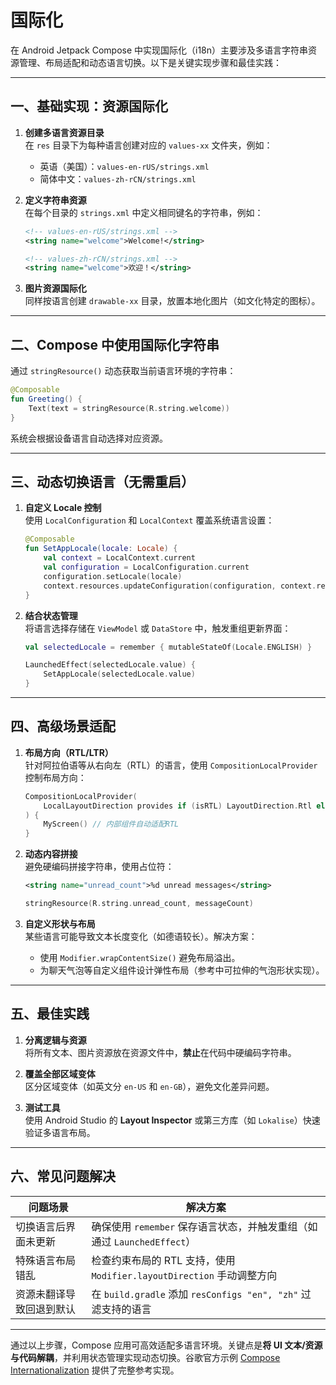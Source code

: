 # 国际化

在 Android Jetpack Compose 中实现国际化（i18n）主要涉及多语言字符串资源管理、布局适配和动态语言切换。以下是关键实现步骤和最佳实践：

---

## 一、基础实现：资源国际化

1. **创建多语言资源目录**  
   在 `res` 目录下为每种语言创建对应的 `values-xx` 文件夹，例如：
   - 英语（美国）：`values-en-rUS/strings.xml`
   - 简体中文：`values-zh-rCN/strings.xml`  

2. **定义字符串资源**  
   在每个目录的 `strings.xml` 中定义相同键名的字符串，例如：  

   ```xml
   <!-- values-en-rUS/strings.xml -->
   <string name="welcome">Welcome!</string>
   
   <!-- values-zh-rCN/strings.xml -->
   <string name="welcome">欢迎！</string>
   ```

3. **图片资源国际化**  
   同样按语言创建 `drawable-xx` 目录，放置本地化图片（如文化特定的图标）。

---

## 二、Compose 中使用国际化字符串

通过 `stringResource()` 动态获取当前语言环境的字符串：  

```kotlin
@Composable
fun Greeting() {
    Text(text = stringResource(R.string.welcome))
}
```

系统会根据设备语言自动选择对应资源。

---

## 三、动态切换语言（无需重启）

1. **自定义 Locale 控制**  
   使用 `LocalConfiguration` 和 `LocalContext` 覆盖系统语言设置：

   ```kotlin
   @Composable
   fun SetAppLocale(locale: Locale) {
       val context = LocalContext.current
       val configuration = LocalConfiguration.current
       configuration.setLocale(locale)
       context.resources.updateConfiguration(configuration, context.resources.displayMetrics)
   }
   ```

2. **结合状态管理**  
   将语言选择存储在 `ViewModel` 或 `DataStore` 中，触发重组更新界面：  

   ```kotlin
   val selectedLocale = remember { mutableStateOf(Locale.ENGLISH) }
   
   LaunchedEffect(selectedLocale.value) {
       SetAppLocale(selectedLocale.value)
   }
   ```

---

## 四、高级场景适配

1. **布局方向（RTL/LTR）**  
   针对阿拉伯语等从右向左（RTL）的语言，使用 `CompositionLocalProvider` 控制布局方向：  

   ```kotlin
   CompositionLocalProvider(
       LocalLayoutDirection provides if (isRTL) LayoutDirection.Rtl else LayoutDirection.Ltr
   ) {
       MyScreen() // 内部组件自动适配RTL
   }
   ```

2. **动态内容拼接**  
   避免硬编码拼接字符串，使用占位符：  

   ```xml
   <string name="unread_count">%d unread messages</string>
   ```

   ```kotlin
   stringResource(R.string.unread_count, messageCount)
   ```

3. **自定义形状与布局**  
   某些语言可能导致文本长度变化（如德语较长）。解决方案：
   - 使用 `Modifier.wrapContentSize()` 避免布局溢出。
   - 为聊天气泡等自定义组件设计弹性布局（参考中可拉伸的气泡形状实现）。

---

## 五、最佳实践

1. **分离逻辑与资源**  
   将所有文本、图片资源放在资源文件中，**禁止**在代码中硬编码字符串。

2. **覆盖全部区域变体**  
   区分区域变体（如英文分 `en-US` 和 `en-GB`），避免文化差异问题。

3. **测试工具**  
   使用 Android Studio 的 **Layout Inspector** 或第三方库（如 `Lokalise`）快速验证多语言布局。

---

## 六、常见问题解决

| 问题场景                  | 解决方案                                                                 |
|---------------------------|--------------------------------------------------------------------------|
| 切换语言后界面未更新      | 确保使用 `remember` 保存语言状态，并触发重组（如通过 `LaunchedEffect`） |
| 特殊语言布局错乱          | 检查约束布局的 RTL 支持，使用 `Modifier.layoutDirection` 手动调整方向   |
| 资源未翻译导致回退到默认  | 在 `build.gradle` 添加 `resConfigs "en", "zh"` 过滤支持的语言           |

---

通过以上步骤，Compose 应用可高效适配多语言环境。关键点是**将 UI 文本/资源与代码解耦**，并利用状态管理实现动态切换。谷歌官方示例 [Compose Internationalization](https://github.com/android/compose-samples) 提供了完整参考实现。
